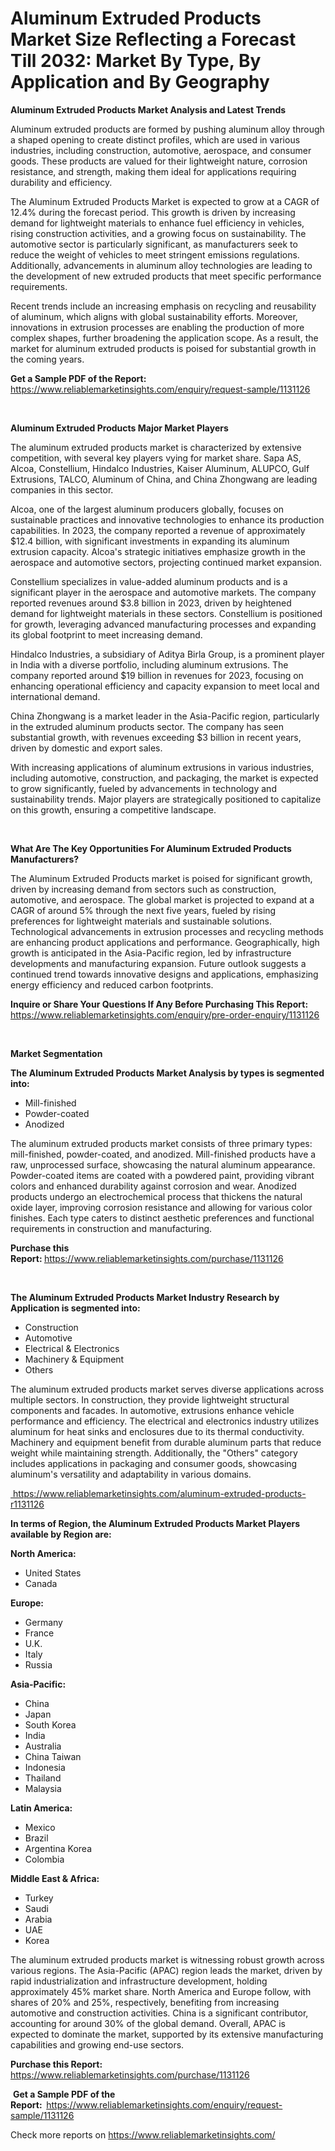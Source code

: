 <p><h1>Aluminum Extruded Products Market Size Reflecting a Forecast Till 2032: Market By Type, By Application and By Geography</h1></p><p><strong>Aluminum Extruded Products Market Analysis and Latest Trends</strong></p>
<p><p>Aluminum extruded products are formed by pushing aluminum alloy through a shaped opening to create distinct profiles, which are used in various industries, including construction, automotive, aerospace, and consumer goods. These products are valued for their lightweight nature, corrosion resistance, and strength, making them ideal for applications requiring durability and efficiency.</p><p>The Aluminum Extruded Products Market is expected to grow at a CAGR of 12.4% during the forecast period. This growth is driven by increasing demand for lightweight materials to enhance fuel efficiency in vehicles, rising construction activities, and a growing focus on sustainability. The automotive sector is particularly significant, as manufacturers seek to reduce the weight of vehicles to meet stringent emissions regulations. Additionally, advancements in aluminum alloy technologies are leading to the development of new extruded products that meet specific performance requirements.</p><p>Recent trends include an increasing emphasis on recycling and reusability of aluminum, which aligns with global sustainability efforts. Moreover, innovations in extrusion processes are enabling the production of more complex shapes, further broadening the application scope. As a result, the market for aluminum extruded products is poised for substantial growth in the coming years.</p></p>
<p><strong>Get a Sample PDF of the Report:&nbsp;</strong> <a href="https://www.reliablemarketinsights.com/enquiry/request-sample/1131126?utm_campaign=2112&utm_medium=2&utm_source=Github&utm_content=ia&utm_term=31012025&utm_id=aluminum-extruded-products">https://www.reliablemarketinsights.com/enquiry/request-sample/1131126</a></p>
<p>&nbsp;</p>
<p><strong>Aluminum Extruded Products Major Market Players</strong></p>
<p><p>The aluminum extruded products market is characterized by extensive competition, with several key players vying for market share. Sapa AS, Alcoa, Constellium, Hindalco Industries, Kaiser Aluminum, ALUPCO, Gulf Extrusions, TALCO, Aluminum of China, and China Zhongwang are leading companies in this sector.</p><p>Alcoa, one of the largest aluminum producers globally, focuses on sustainable practices and innovative technologies to enhance its production capabilities. In 2023, the company reported a revenue of approximately $12.4 billion, with significant investments in expanding its aluminum extrusion capacity. Alcoa's strategic initiatives emphasize growth in the aerospace and automotive sectors, projecting continued market expansion.</p><p>Constellium specializes in value-added aluminum products and is a significant player in the aerospace and automotive markets. The company reported revenues around $3.8 billion in 2023, driven by heightened demand for lightweight materials in these sectors. Constellium is positioned for growth, leveraging advanced manufacturing processes and expanding its global footprint to meet increasing demand.</p><p>Hindalco Industries, a subsidiary of Aditya Birla Group, is a prominent player in India with a diverse portfolio, including aluminum extrusions. The company reported around $19 billion in revenues for 2023, focusing on enhancing operational efficiency and capacity expansion to meet local and international demand.</p><p>China Zhongwang is a market leader in the Asia-Pacific region, particularly in the extruded aluminum products sector. The company has seen substantial growth, with revenues exceeding $3 billion in recent years, driven by domestic and export sales.</p><p>With increasing applications of aluminum extrusions in various industries, including automotive, construction, and packaging, the market is expected to grow significantly, fueled by advancements in technology and sustainability trends. Major players are strategically positioned to capitalize on this growth, ensuring a competitive landscape.</p></p>
<p>&nbsp;</p>
<p><strong>What Are The Key Opportunities For Aluminum Extruded Products Manufacturers?</strong></p>
<p><p>The Aluminum Extruded Products market is poised for significant growth, driven by increasing demand from sectors such as construction, automotive, and aerospace. The global market is projected to expand at a CAGR of around 5% through the next five years, fueled by rising preferences for lightweight materials and sustainable solutions. Technological advancements in extrusion processes and recycling methods are enhancing product applications and performance. Geographically, high growth is anticipated in the Asia-Pacific region, led by infrastructure developments and manufacturing expansion. Future outlook suggests a continued trend towards innovative designs and applications, emphasizing energy efficiency and reduced carbon footprints.</p></p>
<p><strong>Inquire or Share Your Questions If Any Before Purchasing This Report:</strong> <a href="https://www.reliablemarketinsights.com/enquiry/pre-order-enquiry/1131126?utm_campaign=2112&utm_medium=2&utm_source=Github&utm_content=ia&utm_term=31012025&utm_id=aluminum-extruded-products">https://www.reliablemarketinsights.com/enquiry/pre-order-enquiry/1131126</a></p>
<p>&nbsp;</p>
<p><strong>Market Segmentation</strong></p>
<p><strong>The Aluminum Extruded Products Market Analysis by types is segmented into:</strong></p>
<p><ul><li>Mill-finished</li><li>Powder-coated</li><li>Anodized</li></ul></p>
<p><p>The aluminum extruded products market consists of three primary types: mill-finished, powder-coated, and anodized. Mill-finished products have a raw, unprocessed surface, showcasing the natural aluminum appearance. Powder-coated items are coated with a powdered paint, providing vibrant colors and enhanced durability against corrosion and wear. Anodized products undergo an electrochemical process that thickens the natural oxide layer, improving corrosion resistance and allowing for various color finishes. Each type caters to distinct aesthetic preferences and functional requirements in construction and manufacturing.</p></p>
<p><strong>Purchase this Report:&nbsp;</strong><a href="https://www.reliablemarketinsights.com/purchase/1131126?utm_campaign=2112&utm_medium=2&utm_source=Github&utm_content=ia&utm_term=31012025&utm_id=aluminum-extruded-products">https://www.reliablemarketinsights.com/purchase/1131126</a></p>
<p>&nbsp;</p>
<p><strong>The Aluminum Extruded Products Market Industry Research by Application is segmented into:</strong></p>
<p><ul><li>Construction</li><li>Automotive</li><li>Electrical & Electronics</li><li>Machinery & Equipment</li><li>Others</li></ul></p>
<p><p>The aluminum extruded products market serves diverse applications across multiple sectors. In construction, they provide lightweight structural components and facades. In automotive, extrusions enhance vehicle performance and efficiency. The electrical and electronics industry utilizes aluminum for heat sinks and enclosures due to its thermal conductivity. Machinery and equipment benefit from durable aluminum parts that reduce weight while maintaining strength. Additionally, the "Others" category includes applications in packaging and consumer goods, showcasing aluminum's versatility and adaptability in various domains.</p></p>
<p><a href="https://www.reliablemarketinsights.com/aluminum-extruded-products-r1131126?utm_campaign=2112&utm_medium=2&utm_source=Github&utm_content=ia&utm_term=31012025&utm_id=aluminum-extruded-products">&nbsp;https://www.reliablemarketinsights.com/aluminum-extruded-products-r1131126</a></p>
<p><strong>In terms of Region, the Aluminum Extruded Products Market Players available by Region are:</strong></p>
<p>
    <p> <strong> North America: </strong>
        <ul>
            <li>United States</li>
            <li>Canada</li>
        </ul>
        </p> 
    <p> <strong> Europe: </strong>
        <ul>
            <li>Germany</li>
            <li>France</li>
            <li>U.K.</li>
            <li>Italy</li>
            <li>Russia</li>
        </ul>
        </p> 
    <p> <strong> Asia-Pacific: </strong>
        <ul>
            <li>China</li>
            <li>Japan</li>
            <li>South Korea</li>
            <li>India</li>
            <li>Australia</li>
            <li>China Taiwan</li>
            <li>Indonesia</li>
            <li>Thailand</li>
            <li>Malaysia</li>
        </ul>
        </p> 
    <p> <strong> Latin America: </strong>
        <ul>
            <li>Mexico</li>
            <li>Brazil</li>
            <li>Argentina Korea</li>
            <li>Colombia</li>
        </ul>
        </p> 
    <p> <strong> Middle East & Africa: </strong>
        <ul>
            <li>Turkey</li>
            <li>Saudi</li>
            <li>Arabia</li>
            <li>UAE</li>
            <li>Korea</li>
        </ul>
    </p>
    </p>
<p><p>The aluminum extruded products market is witnessing robust growth across various regions. The Asia-Pacific (APAC) region leads the market, driven by rapid industrialization and infrastructure development, holding approximately 45% market share. North America and Europe follow, with shares of 20% and 25%, respectively, benefiting from increasing automotive and construction activities. China is a significant contributor, accounting for around 30% of the global demand. Overall, APAC is expected to dominate the market, supported by its extensive manufacturing capabilities and growing end-use sectors.</p></p>
<p><strong>Purchase this Report: </strong><a href="https://www.reliablemarketinsights.com/purchase/1131126?utm_campaign=2112&utm_medium=2&utm_source=Github&utm_content=ia&utm_term=31012025&utm_id=aluminum-extruded-products">https://www.reliablemarketinsights.com/purchase/1131126</a></p>
<p>&nbsp;<strong>Get a Sample PDF of the Report:&nbsp;&nbsp;</strong><a href="https://www.reliablemarketinsights.com/enquiry/request-sample/1131126?utm_campaign=2112&utm_medium=2&utm_source=Github&utm_content=ia&utm_term=31012025&utm_id=aluminum-extruded-products">https://www.reliablemarketinsights.com/enquiry/request-sample/1131126</a></p>
<p><strong></strong></p>
<p>Check more reports on <a href="https://www.reliablemarketinsights.com/?utm_campaign=2112&utm_medium=2&utm_source=Github&utm_content=ia&utm_term=31012025&utm_id=aluminum-extruded-products">https://www.reliablemarketinsights.com/</a></p>